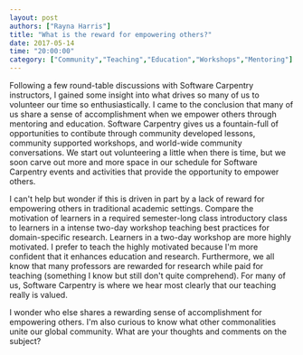 ```yaml
---
layout: post
authors: ["Rayna Harris"]
title: "What is the reward for empowering others?"
date: 2017-05-14
time: "20:00:00"
category: ["Community","Teaching","Education","Workshops","Mentoring"]
---
```


Following a few round-table discussions with Software Carpentry instructors, I gained some insight into what drives so many of us to volunteer our time so enthusiastically. I came to the conclusion that many of us share a sense of accomplishment when we empower others through mentoring and education. Software Carpentry gives us a fountain-full of opportunities to contibute through community developed lessons, community supported workshops, and world-wide community conversations. We start out volunteering a little when there is time, but we soon carve out more and more space in our schedule for Software Carpentry events and activities that provide the opportunity to empower others.  

I can't help but wonder if this is driven in part by a lack of reward for empowering others in traditional academic settings. Compare the motivation of learners in a required semester-long class introductory class to learners in a intense two-day workshop teaching best practices for domain-specific research. Learners in a two-day workshop are more highly motivated. I prefer to teach the highly motivated because I'm more confident that it enhances education and research. Furthermore, we all know that many professors are rewarded for research while paid for teaching (something I know but still don't quite comprehend). For many of us, Software Carpentry is where we hear most clearly that our teaching really is valued. 

I wonder who else shares a rewarding sense of accomplishment for empowering others. I'm also curious to know what other commonalities unite our global community. What are your thoughts and comments on the subject?
